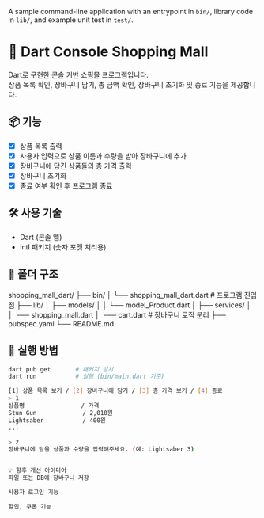A sample command-line application with an entrypoint in `bin/`, library code
in `lib/`, and example unit test in `test/`.
# 🛒 Dart Console Shopping Mall

Dart로 구현한 콘솔 기반 쇼핑몰 프로그램입니다.  
상품 목록 확인, 장바구니 담기, 총 금액 확인, 장바구니 초기화 및 종료 기능을 제공합니다.

## 📦 기능

- [x] 상품 목록 출력
- [x] 사용자 입력으로 상품 이름과 수량을 받아 장바구니에 추가
- [x] 장바구니에 담긴 상품들의 총 가격 출력
- [x] 장바구니 초기화
- [x] 종료 여부 확인 후 프로그램 종료

## 🛠️ 사용 기술

- Dart (콘솔 앱)
- intl 패키지 (숫자 포맷 처리용)

## 📂 폴더 구조
shopping_mall_dart/
├── bin/
│ └── shopping_mall_dart.dart # 프로그램 진입점
├── lib/
│ ├── models/
│ │ └── model_Product.dart
│ ├── services/
│ │ └── shopping_mall.dart
│ └── cart.dart # 장바구니 로직 분리
├── pubspec.yaml
└── README.md

## 🚀 실행 방법

```bash
dart pub get       # 패키지 설치
dart run           # 실행 (bin/main.dart 기준)

[1] 상품 목록 보기 / [2] 장바구니에 담기 / [3] 총 가격 보기 / [4] 종료
> 1
상품명                / 가격
Stun Gun             / 2,010원
Lightsaber           / 400원
...

> 2
장바구니에 담을 상품과 수량을 입력해주세요. (예: Lightsaber 3)


💡 향후 개선 아이디어
파일 또는 DB에 장바구니 저장

사용자 로그인 기능

할인, 쿠폰 기능

